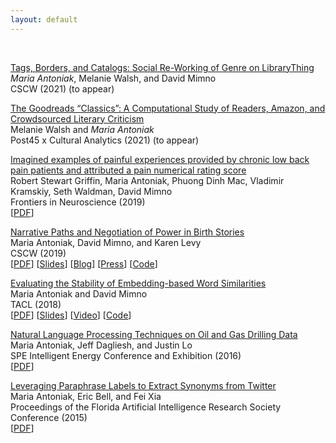 ```yaml
---
layout: default
---
```


<br>

[Tags, Borders, and Catalogs: Social Re-Working of Genre on LibraryThing]()  
*Maria Antoniak*, Melanie Walsh, and David Mimno  
CSCW (2021) (to appear)  

[The Goodreads “Classics”: A Computational Study of Readers, Amazon, and Crowdsourced Literary Criticism]()    
Melanie Walsh and *Maria Antoniak*  
Post45 x Cultural Analytics (2021) (to appear)   

[Imagined examples of painful experiences provided by chronic low back pain patients and attributed a pain numerical rating score](https://maria-antoniak.github.io/resources/2020_frontiers_pain.pdf)  
Robert Stewart Griffin, Maria Antoniak, Phuong Dinh Mac, Vladimir Kramskiy, Seth Waldman, David Mimno  
Frontiers in Neuroscience (2019)  
[[PDF](https://maria-antoniak.github.io/resources/2020_frontiers_pain.pdf)]

[Narrative Paths and Negotiation of Power in Birth Stories](https://maria-antoniak.github.io/resources/2019_cscw_birth_stories.pdf)  
Maria Antoniak, David Mimno, and Karen Levy  
CSCW (2019)  
[[PDF](https://maria-antoniak.github.io/resources/2019_cscw_birth_stories.pdf)] [[Slides](https://maria-antoniak.github.io/resources/2019_11_12_cscw_birth_stories_presentation.pdf)]  [[Blog](https://maria-antoniak.github.io/2019/11/04/computational-reading-birth-stories.html)] [[Press](http://news.cornell.edu/stories/2019/11/online-birth-stories-reveal-power-imbalances)] [[Code](https://github.com/maria-antoniak/little-mallet-wrapper)]   

[Evaluating the Stability of Embedding-based Word Similarities](https://maria-antoniak.github.io/resources/2018_evaluating_stability.pdf)   
Maria Antoniak and David Mimno  
TACL (2018)  
[[PDF](https://maria-antoniak.github.io/resources/2018_evaluating_stability.pdf)] [[Slides](https://maria-antoniak.github.io/resources/2018_naacl_presentation_with_notes.pdf)] [[Video](https://vimeo.com/277670053)] [[Code](https://github.com/maria-antoniak/word-embedding-stability)]  

[Natural Language Processing Techniques on Oil and Gas Drilling Data](https://maria-antoniak.github.io/resources/2016_spe_oil_and_gas.pdf)    
Maria Antoniak, Jeff Dagliesh, and Justin Lo  
SPE Intelligent Energy Conference and Exhibition (2016)  
[[PDF](https://maria-antoniak.github.io/resources/2016_spe_oil_and_gas.pdf)]

[Leveraging Paraphrase Labels to Extract Synonyms from Twitter](https://maria-antoniak.github.io/resources/2015_leveraging_paraphrase.pdf)    
Maria Antoniak, Eric Bell, and Fei Xia  
Proceedings of the Florida Artificial Intelligence Research Society Conference (2015)  
[[PDF](https://maria-antoniak.github.io/resources/2015_leveraging_paraphrase.pdf)]  



<br><br>
